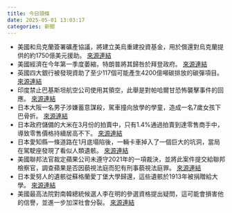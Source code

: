 ```yaml
---
title: 今日頭條
date: 2025-05-01 13:03:17
categories: 新聞            
---
```

- 美國和烏克蘭簽署礦產協議，將建立美烏重建投資基金，用於償還對烏克蘭提供的約1750億美元援助。 [來源連結](https://www.theguardian.com/world/2025/may/01/ukraine-extracts-fair-minerals-deal-after-holding-the-line-with-trump)
- 美國經濟在今年第一季度萎縮，特朗普將其歸咎於拜登政府。 [來源連結](https://www.theguardian.com/us-news/live/2025/may/01/donald-trump-tariffs-immigration-economy-ukraine-us-politics-live-updates)
- 英國四大銀行被發現資助了至少117個可能產生4200億噸碳排放的碳彈項目。 [來源連結](https://www.theguardian.com/environment/2025/may/01/uk-banks-put-75bn-into-firms-building-climate-wrecking-carbon-bombs-study-finds)
- 印度禁止巴基斯坦航空公司使用其領空，此舉是對帕哈爾甘恐怖襲擊事件的回應。 [來源連結](https://www.thehindu.com/news/morning-digest-may-1-2025/article69512622.ece)
- 日本大阪一名男子涉嫌蓄意謀殺，駕車撞向放學的學童，造成一名7歲女孩下巴骨折。 [來源連結](https://www.theguardian.com/world/2025/may/01/man-arrested-in-japan-after-allegedly-driving-a-car-into-schoolchildren-say-reports)
- 日本政府儲備的大米在3月份的拍賣中，只有1.4%通過拍賣到達零售商手中，導致零售價格持續居高不下。 [來源連結](https://www.japantimes.co.jp/news/2025/05/01/japan/japan-stockpiled-rice-retailers/)
- 日本愛知縣一條道路在1月底塌陷後，一輛卡車掉入了一個巨大的坑洞，當局在駕駛座發現了看似人類遺骸。 [來源連結](https://www.japantimes.co.jp/news/2025/05/01/japan/japan-sinkhole-search-resume/)
- 美國聯邦法官裁定蘋果公司未遵守2021年的一項裁決，並將此案件提交給聯邦檢察官，調查蘋果是否因藐視法庭而犯有刑事藐視法庭罪。 [來源連結](https://www.japantimes.co.jp/business/2025/05/01/tech/apple-non-app-store-commissions/)
- 日本愛努人的遺骸從蘇格蘭愛丁堡大學歸還，這些遺骸於1913年被捐贈給大學。 [來源連結](https://www.japantimes.co.jp/news/2025/05/01/japan/ainu-remains-return/)
- 美國最高法院對南韓總統候選人李在明的參選資格提出疑問，這可能會損害他的信譽，並進一步加深社會分裂。 [來源連結](https://www.japantimes.co.jp/news/2025/05/01/asia-pacific/skpresidential-frontrunner-running-in-doubt/)



